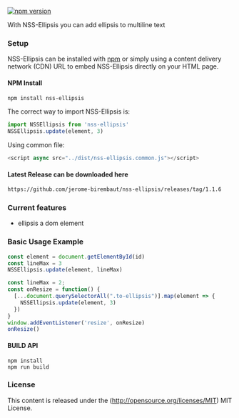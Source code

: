 
[![npm version](https://badge.fury.io/js/nss-ellipsis.svg)](https://badge.fury.io/js/nss-ellipsis)

With NSS-Ellipsis you can add ellipsis to multiline text 


### Setup ###


NSS-Ellipsis can be installed with [npm](https://docs.npmjs.com/getting-started/what-is-npm) or simply using a content delivery network (CDN) URL to embed NSS-Ellipsis directly on your HTML page.

#### NPM Install

```sh
npm install nss-ellipsis
```
The correct way to import NSS-Ellipsis is:

```js
import NSSEllipsis from 'nss-ellipsis'
NSSEllipsis.update(element, 3)
```

Using common file:
```js
<script async src="../dist/nss-ellipsis.common.js"></script>
```
#### Latest Release can be downloaded here

```html
https://github.com/jerome-birembaut/nss-ellipsis/releases/tag/1.1.6
```

### Current features ###

- ellipsis a dom element

### Basic Usage Example ###

```js
const element = document.getElementById(id)
const lineMax = 3
NSSEllipsis.update(element, lineMax)
```
```js
const lineMax = 2;
const onResize = function() {
  [...document.querySelectorAll(".to-ellipsis")].map(element => {
    NSSEllipsis.update(element, 3)
  })
}
window.addEventListener('resize', onResize)
onResize()
```

#### BUILD API

```
npm install
npm run build
```

### License ###

This content is released under the (http://opensource.org/licenses/MIT) MIT License.

